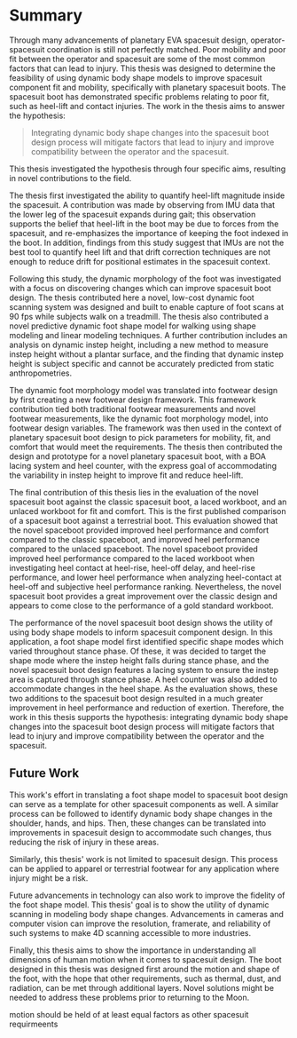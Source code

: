 
# Summary

Through many advancements of planetary EVA spacesuit design, operator-spacesuit coordination is still not perfectly matched. 
Poor mobility and poor fit between the operator and spacesuit are some of the most common factors that can lead to injury.
This thesis was designed to determine the feasibility of using dynamic body shape models to improve spacesuit component fit and mobility, specifically with planetary spacesuit boots.
The spacesuit boot has demonstrated specific problems relating to poor fit, such as heel-lift and contact injuries. 
The work in the thesis aims to answer the hypothesis:

> Integrating dynamic body shape changes into the spacesuit boot design process will mitigate factors that lead to injury and improve compatibility between the operator and the spacesuit. 

This thesis investigated the hypothesis through four specific aims, resulting in novel contributions to the field. 

The thesis first investigated the ability to quantify heel-lift magnitude inside the spacesuit.
A contribution was made by observing from IMU data that the lower leg of the spacesuit expands during gait; this observation supports the belief that heel-lift in the boot may be due to forces from the spacesuit, and re-emphasizes the importance of keeping the foot indexed in the boot. 
In addition, findings from this study suggest that IMUs are not the best tool to quantify heel lift and that drift correction techniques are not enough to reduce drift for positional estimates in the spacesuit context. 

Following this study, the dynamic morphology of the foot was investigated with a focus on discovering changes which can improve spacesuit boot design.
The thesis contributed here a novel, low-cost dynamic foot scanning system was designed and built to enable capture of foot scans at 90 fps while subjects walk on a treadmill. 
The thesis also contributed a novel predictive dynamic foot shape model for walking using shape modeling and linear modeling techniques. 
A further contribution includes an analysis on dynamic instep height, including a new method to measure instep height without a plantar surface, and the finding that dynamic instep height is subject specific and cannot be accurately predicted from static anthropometries. 

The dynamic foot morphology model was translated into footwear design by first creating a new footwear design framework.
This framework contribution tied both traditional footwear measurements and novel footwear measurements, like the dynamic foot morphology model, into footwear design variables. 
The framework was then used in the context of planetary spacesuit boot design to pick parameters for mobility, fit, and comfort that would meet the requirements. 
The thesis then contributed the design and prototype for a novel planetary spacesuit boot, with a BOA lacing system and heel counter, with the express goal of accommodating the variability in instep height to improve fit and reduce heel-lift. 

The final contribution of this thesis lies in the evaluation of the novel spacesuit boot against the classic spacesuit boot, a laced workboot, and an unlaced workboot for fit and comfort. 
This is the first published comparison of a spacesuit boot against a terrestrial boot. 
This evaluation showed that the novel spaceboot provided improved heel performance and comfort compared to the classic spaceboot, and improved heel performance compared to the unlaced spaceboot. 
The novel spaceboot provided improved heel performance compared to the laced workboot when investigating heel contact at heel-rise, heel-off delay, and heel-rise performance, and lower heel performance when analyzing heel-contact at heel-off and subjective heel performance ranking. 
Nevertheless, the novel spacesuit boot provides a great improvement over the classic design and appears to come close to the performance of a gold standard workboot. 

The performance of the novel spacesuit boot design shows the utility of using body shape models to inform spacesuit component design. 
In this application, a foot shape model first identified specific shape modes which varied throughout stance phase. 
Of these, it was decided to target the shape mode where the instep height falls during stance phase, and the novel spacesuit boot design features a lacing system to ensure the instep area is captured through stance phase. 
A heel counter was also added to accommodate changes in the heel shape. 
As the evaluation shows, these two additions to the spacesuit boot design resulted in a much greater improvement in heel performance and reduction of exertion. 
Therefore, the work in this thesis supports the hypothesis: integrating dynamic body shape changes into the spacesuit boot design process will mitigate factors that lead to injury and improve compatibility between the operator and the spacesuit. 


## Future Work
This work's effort in translating a foot shape model to spacesuit boot design can serve as a template for other spacesuit components as well. 
A similar process can be followed to identify dynamic body shape changes in the shoulder, hands, and hips. 
Then, these changes can be translated into improvements in spacesuit design to accommodate such changes, thus reducing the risk of injury in these areas. 

Similarly, this thesis' work is not limited to spacesuit design. 
This process can be applied to apparel or terrestrial footwear for any application where injury might be a risk.

Future advancements in technology can also work to improve the fidelity of the foot shape model. 
This thesis' goal is to show the utility of dynamic scanning in modeling body shape changes. 
Advancements in cameras and computer vision can improve the resolution, framerate, and reliability of such systems to make 4D scanning accessible to more industries. 

Finally, this thesis aims to show the importance in understanding all dimensions of human motion when it comes to spacesuit design. 
The boot designed in this thesis was designed first around the motion and shape of the foot, with the hope that other requirements, such as thermal, dust, and radiation, can be met through additional layers. 
Novel solutions might be needed to address these problems prior to returning to the Moon. 

motion should be held of at least equal factors as other spacesuit requirmeents


